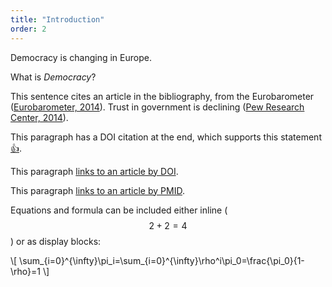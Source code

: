 ```yaml
---
title: "Introduction"
order: 2
---
```

Democracy is changing in Europe. 

What is  _Democracy_?

This sentence cites an article in the bibliography, from the Eurobarometer ([Eurobarometer, 2014](http://ec.europa.eu/public_opinion/archives/eb/eb81/eb81_first_en.pdf "Eurobarometer 2014")).
Trust in government is declining ([Pew Research Center, 2014](http://www.people-press.org/2014/11/13/public-trust-in-government/)).

This paragraph has a DOI citation at the end, which supports this statement[👍](https://doi.org/10.1038/nature14388 "Cancer: Antibodies regulate antitumour immunity").

This paragraph [links to an article by DOI](https://doi.org/10.7717/peerj.182 "Ontogeny in the tube-crested dinosaur Parasaurolophus (Hadrosauridae) and heterochrony in hadrosaurids").

This paragraph [links to an article by PMID](http://www.ncbi.nlm.nih.gov/pubmed/25898005).

Equations and formula can be included either inline ($$ 2+2=4 $$) or as display blocks:

<div>\[ \sum_{i=0}^{\infty}\pi_i=\sum_{i=0}^{\infty}\rho^i\pi_0=\frac{\pi_0}{1-\rho}=1 \]</div>
